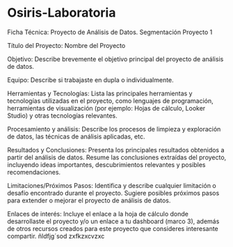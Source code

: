 # Osiris-Laboratoria
Ficha Técnica: Proyecto de Análisis de Datos. Segmentación Proyecto 1 

Título del Proyecto: Nombre del Proyecto

Objetivo:
Describe brevemente el objetivo principal del proyecto de análisis de datos.

Equipo:
Describe si trabajaste en dupla o individualmente.

Herramientas y Tecnologías:
Lista las principales herramientas y tecnologías utilizadas en el proyecto, como lenguajes de programación, herramientas de visualización (por ejemplo: Hojas de cálculo, Looker Studio) y otras tecnologías relevantes.

Procesamiento y análisis:
Describe los procesos de limpieza y exploración de datos, las técnicas de análisis aplicadas, etc.

Resultados y Conclusiones:
Presenta los principales resultados obtenidos a partir del análisis de datos.
Resume las conclusiones extraídas del proyecto, incluyendo ideas importantes, descubrimientos relevantes y posibles recomendaciones.

Limitaciones/Próximos Pasos:
Identifica y describe cualquier limitación o desafío encontrado durante el proyecto.
Sugiere posibles próximos pasos para extender o mejorar el proyecto de análisis de datos.

Enlaces de interés:
Incluye el enlace a la hoja de cálculo donde desarrollaste el proyecto y/o un enlace a tu dashboard (marco 3), además de otros recursos creados para este proyecto que consideres interesante compartir.
ñldfjg´sod
zxfkzxcvzxc
